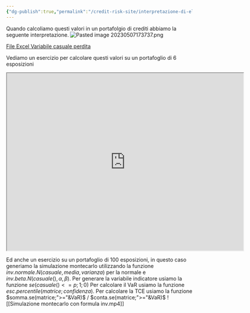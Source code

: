 ```yaml
---
{"dg-publish":true,"permalink":"/credit-risk-site/interpretazione-di-el-ul-var-e-tce/"}
---
```


Quando calcoliamo questi valori in un portafolgio di crediti abbiamo la seguente interpretazione.
![Pasted image 20230507173737.png](/img/user/Credit%20Risk%20_site/allegati/Pasted%20image%2020230507173737.png)

[File Excel Variabile casuale perdita](https://github.com/marcolldotcoin/credit_risk/raw/4250601854db5c68c632cdff6667500957f3ca97/src/site/uploads/Variabile%20casuale%20Perdita.xlsx)

Vediamo un esercizio per calcolare questi valori su un portafoglio di 6 esposizioni

<iframe src="https://drive.google.com/file/d/1q1q9OwkxSkujashKLA54ou1Zlexs58Qx/preview" width="640" height="480" allow="autoplay"></iframe>

Ed anche un esercizio su un portafoglio di 100 esposizioni, in questo caso generiamo la simulazione montecarlo utilizzando la funzione $inv.normale.N(casuale,media,varianza)$ per la normale e $inv.beta.N(casuale(),\alpha,\beta)$.
Per generare la variabile indicatore usiamo la funzione $se(casuale()<=p;1;0)$
Per calcolare il VaR usiamo la funzione $esc.percentile(matrice;confidenza)$.
Per calcolare la TCE usiamo la funzione $somma.se(matrice;">="&VaR)$ / $conta.se(matrice;">="&VaR)$
![[Simulazione montecarlo con formula inv.mp4]]


